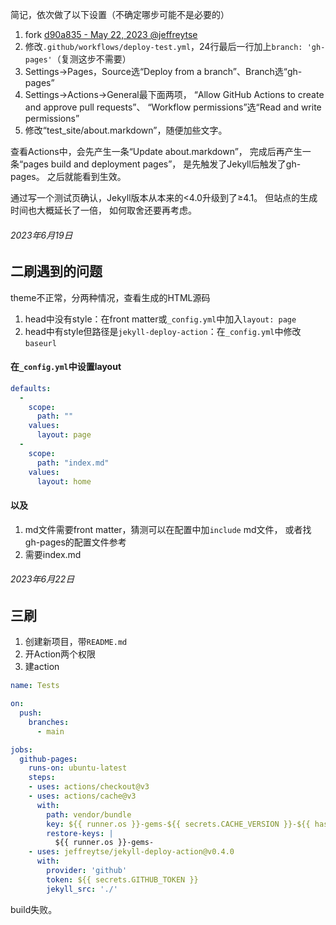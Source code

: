 简记，依次做了以下设置（不确定哪步可能不是必要的）
1. fork [d90a835 - May 22, 2023 @jeffreytse](https://github.com/jeffreytse/jekyll-deploy-action/commit/d90a835c3b0d80402bd8f7a8c7cf694bb75c05dd)
1. 修改`.github/workflows/deploy-test.yml`，24行最后一行加上`branch: 'gh-pages'`（复测这步不需要）
1. Settings→Pages，Source选“Deploy from a branch”、Branch选“gh-pages”
1. Settings→Actions→General最下面两项，
	“Allow GitHub Actions to create and approve pull requests”、
	“Workflow permissions”选“Read and write permissions”
1. 修改“test_site/about.markdown”，随便加些文字。

查看Actions中，会先产生一条“Update about.markdown”，
完成后再产生一条“pages build and deployment pages”，
是先触发了Jekyll后触发了gh-pages。
之后就能看到生效。

通过写一个测试页确认，Jekyll版本从本来的<4.0升级到了≥4.1。
但站点的生成时间也大概延长了一倍，
如何取舍还要再考虑。

###### 2023年6月19日
## 二刷遇到的问题
theme不正常，分两种情况，查看生成的HTML源码
1. head中没有style：在front matter或`_config.yml`中加入`layout: page`
3. head中有style但路径是`jekyll-deploy-action`：在`_config.yml`中修改`baseurl`

#### 在`_config.yml`中设置layout
```yaml
defaults:
  -
    scope:
      path: ""
    values:
      layout: page
  -
    scope:
      path: "index.md"
    values:
      layout: home
```

#### 以及
1. md文件需要front matter，猜测可以在配置中加`include` md文件，
   或者找gh-pages的配置文件参考
3. 需要index.md

###### 2023年6月22日
## 三刷
1. 创建新项目，带`README.md`
2. 开Action两个权限
3. 建action

```yaml
name: Tests

on:
  push:
    branches:
      - main

jobs:
  github-pages:
    runs-on: ubuntu-latest
    steps:
    - uses: actions/checkout@v3
    - uses: actions/cache@v3
      with:
        path: vendor/bundle
        key: ${{ runner.os }}-gems-${{ secrets.CACHE_VERSION }}-${{ hashFiles('**/Gemfile.lock') }}
        restore-keys: |
          ${{ runner.os }}-gems-
    - uses: jeffreytse/jekyll-deploy-action@v0.4.0
      with:
        provider: 'github'
        token: ${{ secrets.GITHUB_TOKEN }}
        jekyll_src: './'
```
build失败。
